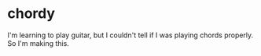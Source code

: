 # chordy
I'm learning to play guitar, but I couldn't tell if I was playing chords properly. So I'm making this.
